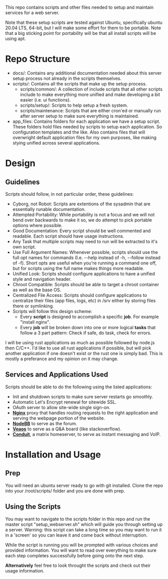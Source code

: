 This repo contains scripts and other files needed to setup and maintain services for a web server.

Note that these setup scripts are tested against Ubuntu, specifically ubuntu 20.04 LTS, 64-bit, but I will make some effort for them to be portable. Note that a big sticking point for portability will be that all install scripts will be using apt. 

# Repo Structure

* docs/: Contains any additional documentation needed about this server setup process not already in the scripts themselves.
* scripts/: Contains all the scripts that make up the setup process.
  * scripts/common/: A collection of include scripts that all other scripts include to make everything more unified and make developing a bit easier (i.e. ui functions).
  * scripts/setup/: Scripts to help setup a fresh system.
  * scripts/maintenance: Scripts that are either cron'ed or manually run after server setup to make sure everything is maintained. 
* app\_files: Contains folders for each application we have a setup script. These folders hold files needed by scripts to setup each application. So configuration templates and the like. Also contains files that will overwright default application files for my own purposes, like making stying unified across several applications.


# Design

## Guidelines

Scripts should follow, in not particular order, these guidelines:

* Cyborg, not Robot: Scripts are extentions of the sysadmin that are essentially runable documentation.
* Attempted Portability: While portability is not a focus and we will not bend over backwards to make it so, we do attempt to pick portable options where possible.
* Good Documentation: Every script should be well commented and readable. Each script should have usage instructions.
* Any Task that multiple scripts may need to run will be extracted to it's own script.
* Use Full Argument Names: Whenever possible, scripts should use the full opt names for commands (I.e. --help instead of -h, --follow instead of -f). Short opts are useful when you're running a command one off, but for scripts using the full name makes things more readable.
* Unified Look: Scripts should configure applications to have a unified style and navigation header.
* Chroot Compatible: Scripts should be able to target a chroot container as well as the base OS.
* Centralized File Access: Scripts should configure applications to centralize their files (app files, logs, etc) in /srv either by storing files there or symlinking.
* Scripts will follow this design scheme:
    * Every __script__ is designed to accomplish a specific __job__. For example "install nginx".
    * Every __job__ will be broken down into one or more logical __tasks__ that follow a 3 part pattern: Check if safe, do task, check for errors.

I will be using rust applications as much as possible followed by node.js then C/C++. I'd like to use all rust applications if possible, but will pick another application if one doesn't exist or the rust one is simply bad. This is mostly a preferance and my opinion on it may change.


## Services and Applications Used

Scripts should be able to do the following using the listed applications:

* Init and shutdown scripts to make sure server restarts go smoothly.
* Automatic Let's Encrypt renewal for sitewide SSL.
* OAuth server to allow site-wide single sign-on.
* [**Nginx**](https://nginx.org/) proxy that handles routing requests to the right application and serving the webpage portion of the website.
* [**NodeBB**](https://nodebb.org/) to serve as the forum.
* [**Veaos**](https://github.com/veaos/veaos) to serve as a Q&A board (like stackoverflow).
* [**Conduit**](https://conduit.rs/), a matrix homeserver, to serve as instant messaging and VoIP.


# Installation and Usage

## Prep

You will need an ubuntu server ready to go with git installed. Clone the repo into your /root/scripts/ folder and you are done with prep.

## Using the Scripts

You may want to navigate to the scripts folder in this repo and run the master script "setup_webserver.sh" which will guide you through setting up a server. 
Warning: this script can take a long time so you may want to run it in a 'screen' so you can leave it and come back without interruption.

While the script is running you will be prompted with various choices and provided information. You will want to read over everything to make sure each step completes successfully before going onto the next step.


**Alternatively** feel free to look throught the scripts and check out their usage information.
